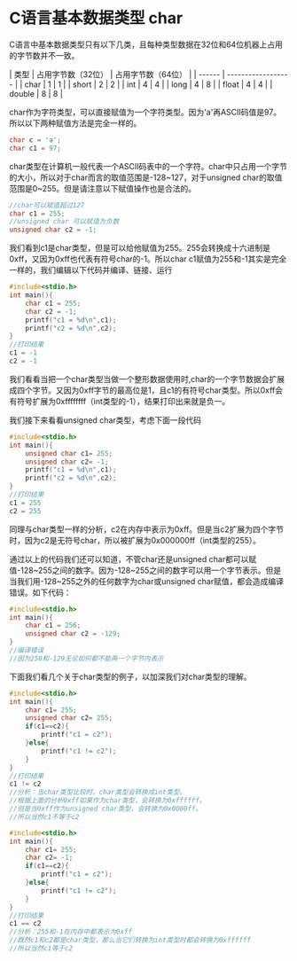 # C语言基本数据类型 char

C语言中基本数据类型只有以下几类，且每种类型数据在32位和64位机器上占用的字节数并不一致。

| 类型   | 占用字节数（32位） | 占用字节数（64位） |
| ------ | ------------------ |
| char   | 1                  | 1                  |
| short  | 2                  | 2                  |
| int    | 4                  | 4                  |
| long   | 4                  | 8                  |
| float  | 4                  | 4                  |
| double | 8                  | 8                  |

char作为字符类型，可以直接赋值为一个字符类型。因为'a'再ASCII码值是97。所以以下两种赋值方法是完全一样的。
```c
char c = 'a';
char c1 = 97;
```
char类型在计算机一般代表一个ASCII码表中的一个字符。char中只占用一个字节的大小，所以对于char而言的取值范围是-128~127，对于unsigned char的取值范围是0~255。但是请注意以下赋值操作也是合法的。
```c
//char可以赋值超过127
char c1 = 255;
//unsigned char 可以赋值为负数
unsigned char c2 = -1;
```
我们看到c1是char类型，但是可以给他赋值为255。255会转换成十六进制是0xff，又因为0xff也代表有符号char的-1。所以char c1赋值为255和-1其实是完全一样的，我们编辑以下代码并编译、链接、运行
```c
#include<stdio.h>
int main(){
	char c1 = 255;
	char c2 = -1;
	printf("c1 = %d\n",c1);
	printf("c2 = %d\n",c2);
}
//打印结果
c1 = -1
c2 = -1
```
我们看看当把一个char类型当做一个整形数据使用时,char的一个字节数据会扩展成四个字节。又因为0xff字节的最高位是1，且c1的有符号char类型。所以0xff会有符号扩展为0xffffffff（int类型的-1），结果打印出来就是负一。

我们接下来看看unsigned char类型，考虑下面一段代码
```c
#include<stdio.h>
int main(){
	unsigned char c1= 255;
	unsigned char c2= -1;
	printf("c1 = %d\n",c1);
	printf("c2 = %d\n",c2);
}
//打印结果
c1 = 255
c2 = 255
```
同理与char类型一样的分析，c2在内存中表示为0xff。但是当c2扩展为四个字节时，因为c2是无符号char，所以被扩展为0x000000ff（int类型的255）。

通过以上的代码我们还可以知道，不管char还是unsigned char都可以赋值-128~255之间的数字。因为-128~255之间的数字可以用一个字节表示。但是当我们用-128~255之外的任何数字为char或unsigned char赋值，都会造成编译错误。如下代码：
```c
#include<stdio.h>
int main(){
	char c1 = 256;
	unsigned char c2 = -129;
}
//编译错误
//因为256和-129无论如何都不能再一个字节内表示
```
下面我们看几个关于char类型的例子，以加深我们对char类型的理解。
```c
#include<stdio.h>
int main(){
	char c1= 255;
	unsigned char c2= 255;
	if(c1==c2){
		printf("c1 = c2");
	}else{
		printf("c1 != c2");
	}
}
//打印结果
c1 != c2
//分析：当char类型比较时。char类型会转换成int类型。
//根据上面的分析0xff如果作为char类型，会转换为0xffffff。
//但是当0xff作为unsigned char类型，会转换为0x0000ff。
//所以当然c1不等于c2
```

```c
#include<stdio.h>
int main(){
	char c1= 255;
	char c2= -1;
	if(c1==c2){
		printf("c1 = c2");
	}else{
		printf("c1 != c2");
	}
}
//打印结果
c1 == c2
//分析：255和-1在内存中都表示为0xff
//既然c1和c2都是char类型，那么当它们转换为int类型时都会转换为0xffffff
//所以当然c1等于c2
```